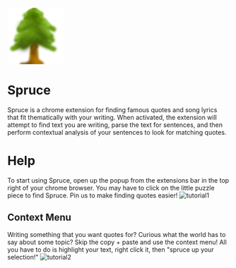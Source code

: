 ![Spruce](./icons/icon-128.png)

# Spruce

Spruce is a chrome extension for finding famous quotes and song lyrics that fit thematically with your writing. When activated, the extension will attempt to find text you are writing, parse the text for sentences, and then perform contextual analysis of your sentences to look for matching quotes.

# Help

To start using Spruce, open up the popup from the extensions bar in the top right of your chrome browser. You may have to click on the little puzzle piece to find Spruce. Pin us to make finding quotes easier!
![tutorial1](./tutorials/animation.gif)

## Context Menu
Writing something that you want quotes for? Curious what the world has to say about some topic? Skip the copy + paste and use the context menu! All you have to do is highlight your text, right click it, then "spruce up your selection!"
![tutorial2](./tutorials/context.gif)